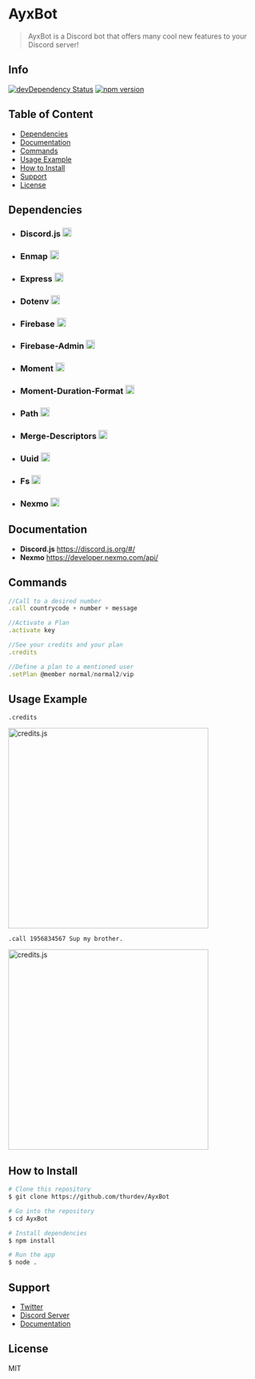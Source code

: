 # AyxBot

> AyxBot is a Discord bot that offers many cool new features to your Discord server!

## Info

[![devDependency Status](https://img.shields.io/david/dev/twbs/bootstrap.svg)](https://david-dm.org/twbs/bootstrap?type=dev)
[![npm version](https://badge.fury.io/js/node.svg)](https://badge.fury.io/js/node)

## Table of Content

- [Dependencies](#dependencies)
- [Documentation](#documentation)
- [Commands](#commands)
- [Usage Example](#usageexample)
- [How to Install](#howtouse)
- [Support](#support)
- [License](#license)


## Dependencies

- <h3>Discord.js <a href="https://badge.fury.io/js/discord.js"><img src="https://badge.fury.io/js/discord.js.svg" alt="npm version" height="18"></a></h3>
- <h3>Enmap <a href="https://badge.fury.io/js/enmap"><img src="https://badge.fury.io/js/enmap.svg" alt="npm version" height="18"></a></h3>
- <h3>Express <a href="https://badge.fury.io/js/express"><img src="https://badge.fury.io/js/express.svg" alt="npm version" height="18"></a></h3>
- <h3>Dotenv <a href="https://badge.fury.io/js/dotenv"><img src="https://badge.fury.io/js/dotenv.svg" alt="npm version" height="18"></a></h3>
- <h3>Firebase <a href="https://badge.fury.io/js/firebase"><img src="https://badge.fury.io/js/firebase.svg" alt="npm version" height="18"></a></h3>
- <h3>Firebase-Admin <a href="https://badge.fury.io/js/firebase-admin"><img src="https://badge.fury.io/js/firebase-admin.svg" alt="npm version" height="18"></a></h3>
- <h3>Moment <a href="https://badge.fury.io/js/moment"><img src="https://badge.fury.io/js/moment.svg" alt="npm version" height="18"></a></h3>
- <h3>Moment-Duration-Format <a href="https://badge.fury.io/js/moment-duration-format"><img src="https://badge.fury.io/js/moment-duration-format.svg" alt="npm version" height="18"></a></h3>
- <h3>Path <a href="https://badge.fury.io/js/path"><img src="https://badge.fury.io/js/path.svg" alt="npm version" height="18"></a></h3>
- <h3>Merge-Descriptors <a href="https://badge.fury.io/js/merge-descriptors"><img src="https://badge.fury.io/js/merge-descriptors.svg" alt="npm version" height="18"></a></h3>
- <h3>Uuid <a href="https://badge.fury.io/js/uuid"><img src="https://badge.fury.io/js/uuid.svg" alt="npm version" height="18"></a></h3>
- <h3>Fs <a href="https://badge.fury.io/js/fs"><img src="https://badge.fury.io/js/fs.svg" alt="npm version" height="18"></a></h3>
- <h3>Nexmo <a href="https://badge.fury.io/js/nexmo"><img src="https://badge.fury.io/js/nexmo.svg" alt="npm version" height="18"></a></h3>

## Documentation

- **Discord.js** https://discord.js.org/#/
- **Nexmo** https://developer.nexmo.com/api/

## Commands

```js
//Call to a desired number 
.call countrycode + number + message 

//Activate a Plan 
.activate key

//See your credits and your plan
.credits

//Define a plan to a mentioned user
.setPlan @member normal/normal2/vip
```

## Usage Example

```
.credits
```
  <img src="http://thursrc.tk/gnc86.png" alt="credits.js" width="400">

```
.call 1956834567 Sup my brother.
```
  <img src="http://thursrc.tk/p2da3.png" alt="credits.js" width="400">


## How to Install

```bash
# Clone this repository
$ git clone https://github.com/thurdev/AyxBot

# Go into the repository
$ cd AyxBot

# Install dependencies
$ npm install

# Run the app
$ node .
```

## Support

- [Twitter](https://twitter.com/thurdev)
- [Discord Server](https://discord.gg/vzMQvkw)
- [Documentation](#documentation)

## License

MIT
